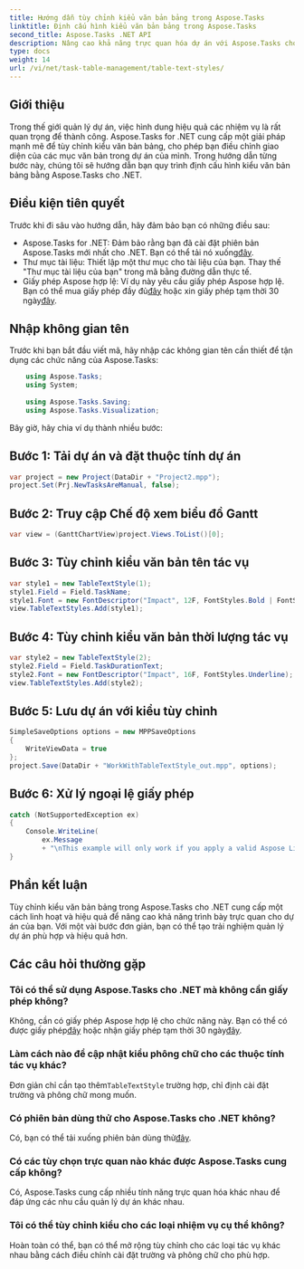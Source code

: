 ```yaml
---
title: Hướng dẫn tùy chỉnh kiểu văn bản bảng trong Aspose.Tasks
linktitle: Định cấu hình kiểu văn bản bảng trong Aspose.Tasks
second_title: Aspose.Tasks .NET API
description: Nâng cao khả năng trực quan hóa dự án với Aspose.Tasks cho .NET. Tìm hiểu cách định cấu hình kiểu văn bản bảng theo từng bước. Tăng cường hiệu quả và trình bày.
type: docs
weight: 14
url: /vi/net/task-table-management/table-text-styles/
---
```

## Giới thiệu
Trong thế giới quản lý dự án, việc hình dung hiệu quả các nhiệm vụ là rất quan trọng để thành công. Aspose.Tasks for .NET cung cấp một giải pháp mạnh mẽ để tùy chỉnh kiểu văn bản bảng, cho phép bạn điều chỉnh giao diện của các mục văn bản trong dự án của mình. Trong hướng dẫn từng bước này, chúng tôi sẽ hướng dẫn bạn quy trình định cấu hình kiểu văn bản bảng bằng Aspose.Tasks cho .NET.
## Điều kiện tiên quyết
Trước khi đi sâu vào hướng dẫn, hãy đảm bảo bạn có những điều sau:
-  Aspose.Tasks for .NET: Đảm bảo rằng bạn đã cài đặt phiên bản Aspose.Tasks mới nhất cho .NET. Bạn có thể tải nó xuống[đây](https://releases.aspose.com/tasks/net/).
- Thư mục tài liệu: Thiết lập một thư mục cho tài liệu của bạn. Thay thế "Thư mục tài liệu của bạn" trong mã bằng đường dẫn thực tế.
-  Giấy phép Aspose hợp lệ: Ví dụ này yêu cầu giấy phép Aspose hợp lệ. Bạn có thể mua giấy phép đầy đủ[đây](https://purchase.aspose.com/buy) hoặc xin giấy phép tạm thời 30 ngày[đây](https://purchase.aspose.com/temporary-license/).
## Nhập không gian tên
Trước khi bạn bắt đầu viết mã, hãy nhập các không gian tên cần thiết để tận dụng các chức năng của Aspose.Tasks:
```csharp
    using Aspose.Tasks;
    using System;
    
    using Aspose.Tasks.Saving;
    using Aspose.Tasks.Visualization;
```
Bây giờ, hãy chia ví dụ thành nhiều bước:
## Bước 1: Tải dự án và đặt thuộc tính dự án
```csharp
var project = new Project(DataDir + "Project2.mpp");
project.Set(Prj.NewTasksAreManual, false);
```
## Bước 2: Truy cập Chế độ xem biểu đồ Gantt
```csharp
var view = (GanttChartView)project.Views.ToList()[0];
```
## Bước 3: Tùy chỉnh kiểu văn bản tên tác vụ
```csharp
var style1 = new TableTextStyle(1);
style1.Field = Field.TaskName;
style1.Font = new FontDescriptor("Impact", 12F, FontStyles.Bold | FontStyles.Italic);
view.TableTextStyles.Add(style1);
```
## Bước 4: Tùy chỉnh kiểu văn bản thời lượng tác vụ
```csharp
var style2 = new TableTextStyle(2);
style2.Field = Field.TaskDurationText;
style2.Font = new FontDescriptor("Impact", 16F, FontStyles.Underline);
view.TableTextStyles.Add(style2);
```
## Bước 5: Lưu dự án với kiểu tùy chỉnh
```csharp
SimpleSaveOptions options = new MPPSaveOptions
{
    WriteViewData = true
};
project.Save(DataDir + "WorkWithTableTextStyle_out.mpp", options);
```
## Bước 6: Xử lý ngoại lệ giấy phép
```csharp
catch (NotSupportedException ex)
{
    Console.WriteLine(
        ex.Message
        + "\nThis example will only work if you apply a valid Aspose License. You can purchase a full license or get a 30-day temporary license from [Aspose](http://www.aspose.com/purchase/default.aspx.");
}
```
## Phần kết luận
Tùy chỉnh kiểu văn bản bảng trong Aspose.Tasks cho .NET cung cấp một cách linh hoạt và hiệu quả để nâng cao khả năng trình bày trực quan cho dự án của bạn. Với một vài bước đơn giản, bạn có thể tạo trải nghiệm quản lý dự án phù hợp và hiệu quả hơn.
## Các câu hỏi thường gặp
### Tôi có thể sử dụng Aspose.Tasks cho .NET mà không cần giấy phép không?
 Không, cần có giấy phép Aspose hợp lệ cho chức năng này. Bạn có thể có được giấy phép[đây](https://purchase.aspose.com/buy) hoặc nhận giấy phép tạm thời 30 ngày[đây](https://purchase.aspose.com/temporary-license/).
### Làm cách nào để cập nhật kiểu phông chữ cho các thuộc tính tác vụ khác?
 Đơn giản chỉ cần tạo thêm`TableTextStyle` trường hợp, chỉ định cài đặt trường và phông chữ mong muốn.
### Có phiên bản dùng thử cho Aspose.Tasks cho .NET không?
 Có, bạn có thể tải xuống phiên bản dùng thử[đây](https://releases.aspose.com/).
### Có các tùy chọn trực quan nào khác được Aspose.Tasks cung cấp không?
Có, Aspose.Tasks cung cấp nhiều tính năng trực quan hóa khác nhau để đáp ứng các nhu cầu quản lý dự án khác nhau.
### Tôi có thể tùy chỉnh kiểu cho các loại nhiệm vụ cụ thể không?
Hoàn toàn có thể, bạn có thể mở rộng tùy chỉnh cho các loại tác vụ khác nhau bằng cách điều chỉnh cài đặt trường và phông chữ cho phù hợp.